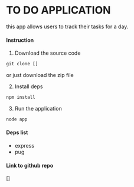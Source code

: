 # TO DO APPLICATION 

this app allows users to track their tasks for a day.

#### Instruction
1. Download the source code

```js
git clone []
```

or just download the zip file 

2. Install deps
```js
npm install
```

3. Run the application
```js
node app
```

#### Deps list
- express
- pug

#### Link to github repo
[]